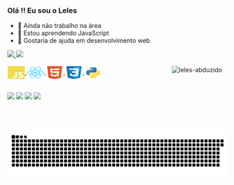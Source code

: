 ### Olá !! Eu sou o Leles


- 🔭 Ainda não trabalho na área
- 🌱 Estou aprendendo JavaScript
- 🤔 Gostaria de ajuda em desenvolvimento web


<div>
  <a href="https://github.com/Leless-dot">
  <img height="180em" max-width="461em" src="https://github-readme-stats.vercel.app/api?username=Leless-dot&show_icons=true&theme=dracula&include_all_commits=true&count_private=true"/>
  <img height="180em" max-width="331em" src="https://github-readme-stats.vercel.app/api/top-langs/?username=Leless-dot&layout=compact&langs_count=7&theme=dracula"/>
</div>
 <div style="display: inline_block"><br>
  <img align="center" alt="Leles-Js" height="30" width="40" src="https://raw.githubusercontent.com/devicons/devicon/master/icons/javascript/javascript-plain.svg">
  <img align="center" alt="Leles-React" height="30" width="40" src="https://raw.githubusercontent.com/devicons/devicon/master/icons/react/react-original.svg">
  <img align="center" alt="Leles-HTML" height="30" width="40" src="https://raw.githubusercontent.com/devicons/devicon/master/icons/html5/html5-original.svg">
  <img align="center" alt="Leles-CSS" height="30" width="40" src="https://raw.githubusercontent.com/devicons/devicon/master/icons/css3/css3-original.svg">
  <img align="center" alt="Leles-Python" height="30" width="40" src="https://raw.githubusercontent.com/devicons/devicon/master/icons/python/python-original.svg">
  <img align="right" alt="leles-abduzido" height="148" width="128" src="https://media.giphy.com/media/26BoCVdjSJOWT0Fpu/giphy.gif">
</div>
  
  ##
  
 <div>
  <a href="https://instagram.com/leleezin_" target="_blank"><img src="https://img.shields.io/badge/-Instagram-%23E4405F?style=for-the-badge&logo=instagram&logoColor=white" target="_blank"></a>
  <a href="https://discord.gg/UEsNavySyf" target="_blank"><img src="https://img.shields.io/badge/Discord-7289DA?style=for-the-badge&logo=discord&logoColor=white" target="_blank"></a> 
  <a href = "mailto:developerleles@gmail.com"><img src="https://img.shields.io/badge/-Gmail-%23333?style=for-the-badge&logo=gmail&logoColor=white" target="_blank"></a>
  <a href="https://www.linkedin.com/in/matheus-silvares-716627218/" target="_blank"><img src="https://img.shields.io/badge/-LinkedIn-%230077B5?style=for-the-badge&logo=linkedin&logoColor=white" target="_blank"></a> 
   
   ![Snake animation](https://github.com/Leless-dot/Leless-dot/blob/output/github-contribution-grid-snake.svg)
 
 </div>
